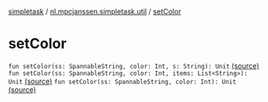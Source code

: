 [simpletask](../index.md) / [nl.mpcjanssen.simpletask.util](index.md) / [setColor](.)

# setColor

`fun setColor(ss: SpannableString, color: Int, s: String): Unit` [(source)](https://github.com/mpcjanssen/simpletask-android/blob/master/src/main/java/nl/mpcjanssen/simpletask/util/Util.kt#L207)
`fun setColor(ss: SpannableString, color: Int, items: List<String>): Unit` [(source)](https://github.com/mpcjanssen/simpletask-android/blob/master/src/main/java/nl/mpcjanssen/simpletask/util/Util.kt#L213)
`fun setColor(ss: SpannableString, color: Int): Unit` [(source)](https://github.com/mpcjanssen/simpletask-android/blob/master/src/main/java/nl/mpcjanssen/simpletask/util/Util.kt#L225)